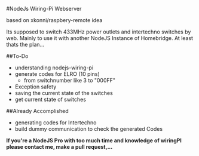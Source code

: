 #NodeJs Wiring-Pi Webserver

based on xkonni/raspbery-remote idea

Its supposed to switch 433MHz power outlets and intertechno switches by web. Mainly to use it with another NodeJS Instance of Homebridge.
At least thats the plan...

##To-Do
* understanding nodejs-wiring-pi
* generate codes for ELRO (10 pins)
    * from switchnumber like 3 to "000FF"
* Exception safety
* saving the current state of the switches
* get current state of switches

##Already Accomplished
* generating codes for Intertechno
* build dummy communication to check the generated Codes


**If you're a NodeJS Pro with too much time and knowledge of wiringPI please contact me, make a pull request,...**
